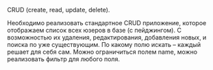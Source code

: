 CRUD (create, read, update, delete).

Необходимо реализовать стандартное CRUD приложение, которое отображаем список всех юзеров в базе (с пейджингом). С возможностью их удаления, редактирования, добавления новых, и поиска по уже существующим.
По какому полю искать – каждый решает для себя сам. Можно ограничиться полем name, можно реализовать фильтр для любого поля.
